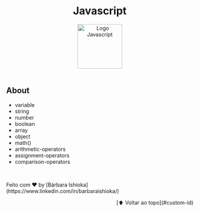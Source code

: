<div align="center";>
  <h1>Javascript</h1>
  <img
    width="120px"
    src="https://cdn-icons-png.flaticon.com/512/5968/5968292.png"
    alt="Logo Javascript" />
</div>
</br>
<h2>About</h2>
<ul>
  <li>variable</li>
  <li>string</li>
  <li>number</li>
  <li>boolean</li>
  <li>array</li>
  <li>object</li>
  <li>math()</li>
  <li>arithmetic-operators</li>
  <li>assignment-operators</li>
  <li>comparison-operators</li>
</ul>

</br>
<p>Feito com &hearts; by [Bárbara Ishioka](https://www.linkedin.com/in/barbaraishioka/)

</br>

<p align="right">[⬆️ Voltar ao topo](#custom-id)</p>
